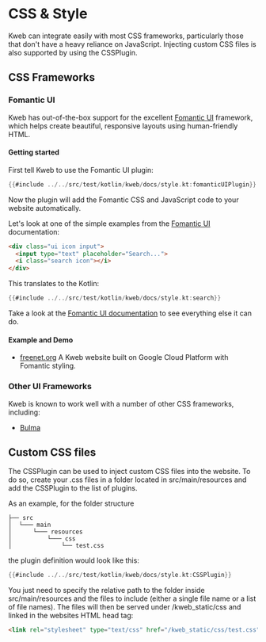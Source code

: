 # CSS & Style

Kweb can integrate easily with most CSS frameworks, particularly those
that don't have a heavy reliance on JavaScript. Injecting custom CSS files 
is also supported by using the CSSPlugin.

<!-- toc -->

## CSS Frameworks

### Fomantic UI

Kweb has out-of-the-box support for the excellent [Fomantic
UI](https://fomantic-ui.com) framework, which helps create beautiful,
responsive layouts using human-friendly HTML.

#### Getting started

First tell Kweb to use the Fomantic UI plugin:

```kotlin
{{#include ../../src/test/kotlin/kweb/docs/style.kt:fomanticUIPlugin}}
```

Now the plugin will add the Fomantic CSS and JavaScript code to your
website automatically.

Let's look at one of the simple examples from the [Fomantic
UI](https://Fomantic-ui.com/elements/input.html) documentation:

```html
<div class="ui icon input">
  <input type="text" placeholder="Search...">
  <i class="search icon"></i>
</div>
```

This translates to the Kotlin:

```kotlin
{{#include ../../src/test/kotlin/kweb/docs/style.kt:search}}
```

Take a look at the [Fomantic UI documentation](https://fomantic-ui.com)
to see everything else it can do.

#### Example and Demo

* [freenet.org](https://github.com/freenet/freenetorg-website/)
  A Kweb website built on Google Cloud Platform with Fomantic styling.


### Other UI Frameworks

Kweb is known to work well with a number of other CSS frameworks, including:

 * [Bulma](https://bulma.io/)

## Custom CSS files
The CSSPlugin can be used to inject custom CSS files into the website. To do so, 
create your .css files in a folder located in src/main/resources and 
add the CSSPlugin to the list of plugins.

As an example, for the folder structure

```
├── src
│  └─── main
│      └─── resources
│          └─── css
│              └── test.css
```

the plugin definition would look like this:

```kotlin
{{#include ../../src/test/kotlin/kweb/docs/style.kt:CSSPlugin}}
```

You just need to specify the relative path to the folder inside src/main/resources
and the files to include (either a single file name or a list of file names). 
The files will then be served under /kweb_static/css and linked in the websites 
HTML head tag:

```html
<link rel="stylesheet" type="text/css" href="/kweb_static/css/test.css">
```